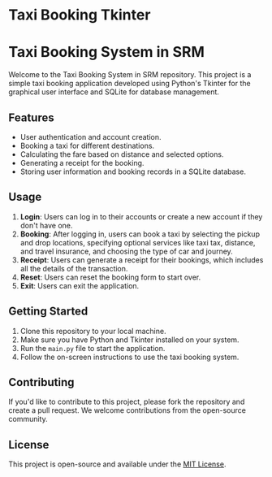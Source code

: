 # Taxi Booking Tkinter
# Taxi Booking System in SRM

Welcome to the Taxi Booking System in SRM repository. This project is a simple taxi booking application developed using Python's Tkinter for the graphical user interface and SQLite for database management.


## Features
- User authentication and account creation.
- Booking a taxi for different destinations.
- Calculating the fare based on distance and selected options.
- Generating a receipt for the booking.
- Storing user information and booking records in a SQLite database.

## Usage
1. **Login**: Users can log in to their accounts or create a new account if they don't have one.
2. **Booking**: After logging in, users can book a taxi by selecting the pickup and drop locations, specifying optional services like taxi tax, distance, and travel insurance, and choosing the type of car and journey.
3. **Receipt**: Users can generate a receipt for their bookings, which includes all the details of the transaction.
4. **Reset**: Users can reset the booking form to start over.
5. **Exit**: Users can exit the application.

## Getting Started
1. Clone this repository to your local machine.
2. Make sure you have Python and Tkinter installed on your system.
3. Run the `main.py` file to start the application.
4. Follow the on-screen instructions to use the taxi booking system.

## Contributing
If you'd like to contribute to this project, please fork the repository and create a pull request. We welcome contributions from the open-source community.

## License
This project is open-source and available under the [MIT License](LICENSE).

